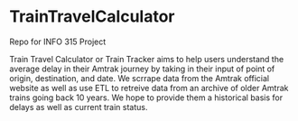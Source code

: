 # TrainTravelCalculator
Repo for INFO 315 Project

Train Travel Calculator or Train Tracker aims to help users understand the average delay in their Amtrak journey by taking in their input of point of origin, destination, and date. 
We scrrape data from the Amtrak official website as well as use ETL to retreive data from an archive of older Amtrak trains going back 10 years. 
We hope to provide them a historical basis for delays as well as current train status. 
